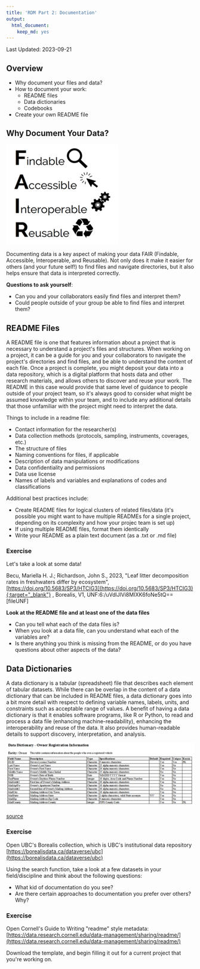 ```yaml
---
title: 'RDM Part 2: Documentation'
output:
  html_document:
    keep_md: yes
---
```




Last Updated: 2023-09-21

## Overview

* Why document your files and data?
* How to document your work:
  * README files
  * Data dictionaries
  * Codebooks
* Create your own README file

## Why Document Your Data?

<img src="assets/images/fair.png" width="300">

Documenting data is a key aspect of making your data FAIR (Findable, Accessible, Interoperable, and Reusable).  Not only does it make it easier for others (and your future self!) to find files and navigate directories, but it also helps ensure that data is interpreted correctly.

**Questions to ask yourself**:

* Can you and your collaborators easily find files and interpret them?
* Could people outside of your group be able to find files and interpret them?

## README Files

A README file is one that features information about a project that is necessary to understand a project's files and structures. When working on a project, it can be a guide for you and your collaborators to navigate the project's directories and find files, and be able to understand the content of each file.  Once a project is complete, you might deposit your data into a data repository, which is a digital platform that hosts data and other research materials, and allows others to discover and reuse your work. The README in this case would provide that same level of guidance to people outside of your project team, so it's always good to consider what might be assumed knowledge within your team, and to include any additional details that those unfamiliar with the project might need to interpret the data.

Things to include in a readme file:

* Contact information for the researcher(s)
* Data collection methods (protocols, sampling, instruments, coverages, etc.)
* The structure of files
* Naming conventions for files, if applicable
* Description of data manipulations or modifications
* Data confidentiality and permissions
* Data use license
* Names of labels and variables and explanations of codes and classifications


Additional best practices include:

* Create README files for logical clusters of related files/data (it's possible you might want to have multiple READMEs for a single project, depending on its complexity and how your projec team is set up)
* If using multiple README files, format them identically
* Write your README as a plain text document (as a .txt or .md file)


### Exercise

Let's take a look at some data!

Becu, Mariella H. J.; Richardson, John S., 2023, "Leaf litter decomposition rates in freshwaters differ by ecosystem",[https://doi.org/10.5683/SP3/HTCIG3](https://doi.org/10.5683/SP3/HTCIG3){:target="_blank"} , Borealis, V1, UNF:6:/uVdlJlVi8MIXK6foNe5tQ== [fileUNF] 

**Look at the README file and at least one of the data files**

* Can you tell what each of the data files is?
* When you look at a data file, can you understand what each of the variables are?
* Is there anything you think is missing from the README, or do you have questions about other aspects of the data?


## Data Dictionaries

A data dictionary is a tabular (spreadsheet) file that describes each element of tabular datasets. While there can be overlap in the content of a data dictionary that can be included in README files, a data dictionary goes into a bit more detail with respect to defining variable names, labels, units, and constraints such as acceptable range of values. A benefit of having a data dictionary is that it enables software programs, like R or Python, to read and process a data file (enhancing machine-readability), enhancing the interoperability and reuse of the data.  It also provides human-readable details to support discovery, interpretation, and analysis.

![](assets/images/data-dictionary.png)


[source](https://commons.wikimedia.org/wiki/File:OwnerVehicleDataDictionary.jpg)


### Exercise

Open UBC's Borealis collection, which is UBC's institutional data repository [https://borealisdata.ca/dataverse/ubc](https://borealisdata.ca/dataverse/ubc)

Using the search function, take a look at a few datasets in your field/discipline and think about the following questions:

* What kid of documentation do you see?
* Are there certain approaches to documentation you prefer over others?  Why?


### Exercise

Open Cornell's Guide to Writing "readme" style metadata: [https://data.research.cornell.edu/data-management/sharing/readme/](https://data.research.cornell.edu/data-management/sharing/readme/)

Download the template, and begin filling it out for a current project that you're working on.












